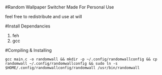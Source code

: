 #Random Wallpaper Switcher Made For Personal Use

feel free to redistribute and use at will

#Install
Dependancies
1. feh
2. gcc

#Compiling & Installing 
```
gcc main.c -o randomwall && mkdir -p ~/.config/randomwallconfig && cp randomwall ~/.config/randomwallconfig && sudo ln -s $HOME/.config/randomwallconfig/randomwall /usr/bin/randomwall
```
